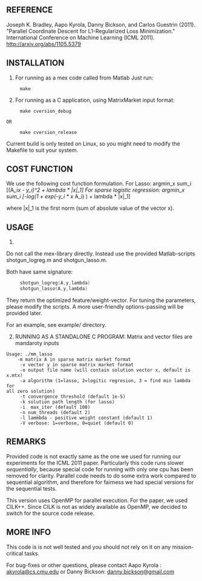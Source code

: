  

## REFERENCE  
Joseph K. Bradley, Aapo Kyrola, Danny Bickson, and Carlos Guestrin (2011). 
"Parallel Coordinate Descent for L1-Regularized Loss Minimization." 
International Conference on Machine Learning (ICML 2011).
http://arxiv.org/abs/1105.5379

## INSTALLATION  
1) For running as a mex code called from Matlab
Just run:
```
     make
```

2) For running as a C application, using MatrixMarket input format:
```
     make cversion_debug
```
    OR
```
     make cversion_release
```

Current build is only tested on Linux, so you might need to modify the Makefile
to suit your system.



## COST FUNCTION 
We use the following cost function formulation. 
For Lasso:
argmin_x sum_i [(A_i*x - y_i)^2 + lambda * |x|_1]
For sparse logistic regression:
argmin_x sum_i [-log(1 + exp(-y_i * x* A_i) ) + lambda * |x|_1]

where |x|_1 is the first norm (sum of absolute value of the vector x).

##  USAGE  

1) 
Do not call the mex-library directly. Instead use the provided Matlab-scripts
shotgun_logreg.m and shotgun_lasso.m.

Both have same signature:
```cpp
     shotgun_logreg(A,y,lambda)
     shotgun_lasso(A,y,lambda)
```

They return the optimized feature/weight-vector. For tuning the parameters, please
modify the scripts. A more user-friendly options-passing will be provided later.

For an example, see example/ directory.


2) RUNNING AS A STANDALONE C PROGRAM:
Matrix and vector files are mandaroty inputs
```
Usage: ./mm_lasso
	-m matrix A in sparse matrix market format
	 -v vector y in sparse matrix market format
	 -o output file name (will contain solution vector x, default is
x.mtx)
	 -a algorithm (1=lasso, 2=logitic regresion, 3 = find min lambda for
all zero solution)
	 -t convergence threshold (default 1e-5)
	 -k solution path length (for lasso)
	 -i  max_iter (default 100)
	 -n num_threads (default 2)
	 -l lammbda - positive weight constant (default 1)
	 -V verbose: 1=verbose, 0=quiet (default 0) 
```

## REMARKS 

Provided code is not exactly same as the one we used for running our experiments for
the ICML 2011 paper. Particularly this code runs slower *sequentially*, because special
code for running with only one cpu has been removed for clarity. Parallel code needs to do
some extra work compared to sequential algorithm, and therefore for fairness we had special
versions for the sequential tests.

This version uses OpenMP for parallel execution. For the paper, we used CILK++. Since CILK
is not as widely available as OpenMP, we decided to switch for the source code release.


##  MORE INFO  

This code is is not well tested and you should not rely on it on any mission-critical tasks.

For bug-fixes or other questions, please contact Aapo Kyrola : akyrola@cs.cmu.edu or 
Danny Bickson: danny.bickson@gmail.com


